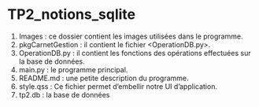 # TP2_notions_sqlite


1)	Images : ce dossier contient les images utilisées dans le programme.
2)	pkgCarnetGestion : il contient le fichier <OperationDB.py>. 
3)	OperationDB.py : il contient les fonctions des opérations effectuées sur la base de données. 
4)	main.py : le programme principal.
5)	README.md : une petite description du programme.
6)	style.qss : Ce fichier permet d’embellir notre UI d’application. 
7)	tp2.db : la base de données
